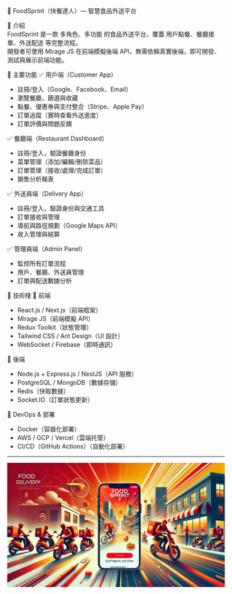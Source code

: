 🚀 FoodSprint（快餐達人）— 智慧食品外送平台

📌 介紹  
FoodSprint 是一款 多角色、多功能 的食品外送平台，覆蓋 用戶點餐、餐廳接單、外送配送 等完整流程。  
開發者可使用 Mirage JS 在前端模擬後端 API，無需依賴真實後端，即可開發、測試與展示前端功能。

🔹 主要功能
✅ 用戶端（Customer App）

- 註冊/登入（Google、Facebook、Email）
- 瀏覽餐廳，篩選與收藏
- 點餐、優惠券與支付整合（Stripe、Apple Pay）
- 訂單追蹤（實時查看外送進度）
- 訂單評價與問題反饋

✅ 餐廳端（Restaurant Dashboard）

- 註冊/登入，驗證餐廳身份
- 菜單管理（添加/編輯/刪除菜品）
- 訂單管理（接收/處理/完成訂單）
- 銷售分析報表

✅ 外送員端（Delivery App）

- 註冊/登入，驗證身份與交通工具
- 訂單接收與管理
- 導航與路徑規劃（Google Maps API）
- 收入管理與結算

✅ 管理員端（Admin Panel）

- 監控所有訂單流程
- 用戶、餐廳、外送員管理
- 訂單與配送數據分析

📌 技術棧
🔹 前端

- React.js / Next.js（前端框架）
- Mirage JS（前端模擬 API）
- Redux Toolkit（狀態管理）
- Tailwind CSS / Ant Design（UI 設計）
- WebSocket / Firebase（即時通訊）

🔹 後端

- Node.js + Express.js / NestJS（API 服務）
- PostgreSQL / MongoDB（數據存儲）
- Redis（快取數據）
- Socket.IO（訂單狀態更新）

🔹 DevOps & 部署

- Docker（容器化部署）
- AWS / GCP / Vercel（雲端托管）
- CI/CD（GitHub Actions）（自動化部署）

---

![alt text](image.png)
